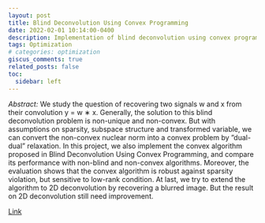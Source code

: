 ```yaml
---
layout: post
title: Blind Deconvolution Using Convex Programming
date: 2022-02-01 10:14:00-0400
description: Implementation of blind deconvolution using convex programming.
tags: Optimization
# categories: optimization
giscus_comments: true
related_posts: false
toc:
  sidebar: left
---
```


_Abstract:_ We study the question of recovering two signals w and x from their convolution y = w ∗ x. Generally, the solution to this blind deconvolution problem is non-unique and non-convex. But with assumptions on sparsity, subspace structure and transformed variable, we can convert the non-convex nuclear norm into a convex problem by ”dual-dual” relaxation. In this project, we also implement the convex algorithm proposed in Blind Deconvolution Using Convex Programming, and compare its performance with non-blind and non-convex algorithms. Moreover, the evaluation shows that the convex algorithm is robust against sparsity violation, but sensitive to low-rank condition. At last, we try to extend the algorithm to 2D deconvolution by recovering a blurred image. But the result on 2D deconvolution still need improvement.

[Link](https://github.com/warrenzha/blind-deconvolution)